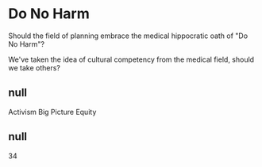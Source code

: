 # Do No Harm

Should the field of planning embrace the medical hippocratic oath of "Do No Harm"? 

We've taken the idea of cultural competency from the medical field, should we take others? 

## null

Activism
Big Picture
Equity

## null

34
